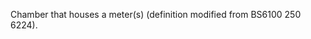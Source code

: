 Chamber that houses a meter(s) (definition modified from BS6100 250 6224).

<!-- end of short definition -->

